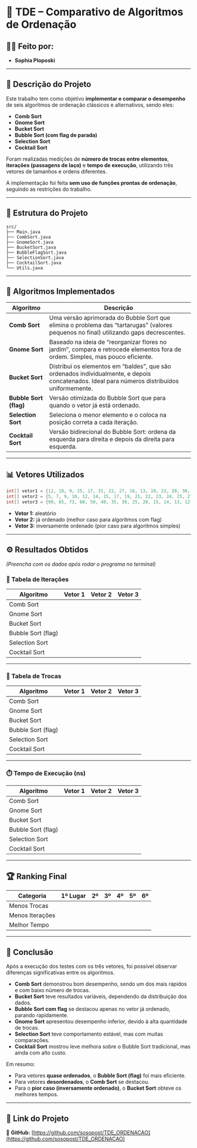 # 🧮 TDE – Comparativo de Algoritmos de Ordenação

## 👩‍💻 Feito por:
- **Sophia Ploposki**

---

## 📘 Descrição do Projeto

Este trabalho tem como objetivo **implementar e comparar o desempenho** de seis algoritmos de ordenação clássicos e alternativos, sendo eles:

- **Comb Sort**
- **Gnome Sort**
- **Bucket Sort**
- **Bubble Sort (com flag de parada)**
- **Selection Sort**
- **Cocktail Sort**

Foram realizadas medições de **número de trocas entre elementos**, **iterações (passagens de laço)** e **tempo de execução**, utilizando três vetores de tamanhos e ordens diferentes.

A implementação foi feita **sem uso de funções prontas de ordenação**, seguindo as restrições do trabalho.

---

## 🧩 Estrutura do Projeto

```
src/
├── Main.java
├── CombSort.java
├── GnomeSort.java
├── BucketSort.java
├── BubbleFlagSort.java
├── SelectionSort.java
├── CocktailSort.java
└── Utils.java
```

---

## 🧠 Algoritmos Implementados

| Algoritmo | Descrição |
|------------|------------|
| **Comb Sort** | Uma versão aprimorada do Bubble Sort que elimina o problema das “tartarugas” (valores pequenos no final) utilizando gaps decrescentes. |
| **Gnome Sort** | Baseado na ideia de “reorganizar flores no jardim”, compara e retrocede elementos fora de ordem. Simples, mas pouco eficiente. |
| **Bucket Sort** | Distribui os elementos em “baldes”, que são ordenados individualmente, e depois concatenados. Ideal para números distribuídos uniformemente. |
| **Bubble Sort (flag)** | Versão otimizada do Bubble Sort que para quando o vetor já está ordenado. |
| **Selection Sort** | Seleciona o menor elemento e o coloca na posição correta a cada iteração. |
| **Cocktail Sort** | Versão bidirecional do Bubble Sort: ordena da esquerda para direita e depois da direita para esquerda. |

---

## 📊 Vetores Utilizados

```java
int[] vetor1 = {12, 18, 9, 25, 17, 31, 22, 27, 16, 13, 19, 23, 20, 30, 14, 11, 15, 24, 26, 28};
int[] vetor2 = {5, 7, 9, 10, 12, 14, 15, 17, 19, 21, 22, 23, 24, 25, 27, 28, 29, 30, 31, 32};
int[] vetor3 = {99, 85, 73, 60, 50, 40, 35, 30, 25, 20, 15, 14, 13, 12, 11, 10, 9, 8, 7, 6};
```

- **Vetor 1:** aleatório  
- **Vetor 2:** já ordenado (melhor caso para algoritmos com flag)  
- **Vetor 3:** inversamente ordenado (pior caso para algoritmos simples)

---

## ⚙️ Resultados Obtidos

*(Preencha com os dados após rodar o programa no terminal)*

### 🔁 Tabela de Iterações

| Algoritmo           | Vetor 1 | Vetor 2 | Vetor 3 |
|----------------------|---------|---------|---------|
| Comb Sort            |         |         |         |
| Gnome Sort           |         |         |         |
| Bucket Sort          |         |         |         |
| Bubble Sort (flag)   |         |         |         |
| Selection Sort       |         |         |         |
| Cocktail Sort        |         |         |         |

---

### 🔄 Tabela de Trocas

| Algoritmo           | Vetor 1 | Vetor 2 | Vetor 3 |
|----------------------|---------|---------|---------|
| Comb Sort            |         |         |         |
| Gnome Sort           |         |         |         |
| Bucket Sort          |         |         |         |
| Bubble Sort (flag)   |         |         |         |
| Selection Sort       |         |         |         |
| Cocktail Sort        |         |         |         |

---

### ⏱️ Tempo de Execução (ns)

| Algoritmo           | Vetor 1 | Vetor 2 | Vetor 3 |
|----------------------|---------|---------|---------|
| Comb Sort            |         |         |         |
| Gnome Sort           |         |         |         |
| Bucket Sort          |         |         |         |
| Bubble Sort (flag)   |         |         |         |
| Selection Sort       |         |         |         |
| Cocktail Sort        |         |         |         |

---

## 🏆 Ranking Final

| Categoria | 1º Lugar | 2º | 3º | 4º | 5º | 6º |
|------------|-----------|-----|-----|-----|-----|-----|
| Menos Trocas |           |     |     |     |     |     |
| Menos Iterações |         |     |     |     |     |     |
| Melhor Tempo |             |     |     |     |     |     |

---

## 🧾 Conclusão

Após a execução dos testes com os três vetores, foi possível observar diferenças significativas entre os algoritmos.  

- **Comb Sort** demonstrou bom desempenho, sendo um dos mais rápidos e com baixo número de trocas.  
- **Bucket Sort** teve resultados variáveis, dependendo da distribuição dos dados.  
- **Bubble Sort com flag** se destacou apenas no vetor já ordenado, parando rapidamente.  
- **Gnome Sort** apresentou desempenho inferior, devido à alta quantidade de trocas.  
- **Selection Sort** teve comportamento estável, mas com muitas comparações.  
- **Cocktail Sort** mostrou leve melhora sobre o Bubble Sort tradicional, mas ainda com alto custo.  

Em resumo:
- Para vetores **quase ordenados**, o **Bubble Sort (flag)** foi mais eficiente.  
- Para vetores **desordenados**, o **Comb Sort** se destacou.  
- Para o **pior caso (inversamente ordenado)**, o **Bucket Sort** obteve os melhores tempos.  

---

## 📁 Link do Projeto

🔗 **GitHub:** [https://github.com/sosopost/TDE_ORDENACAO](https://github.com/sosopost/TDE_ORDENACAO)
